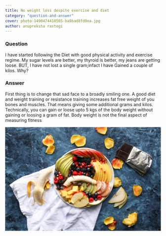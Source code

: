 ```yaml
---
title: No weight loss despite exercise and diet
category: "question-and-answer"
cover: photo-1490474418585-ba9bad8fd0ea.jpg
author: anupreksha rastogi
---
```


### Question

I have started following the Diet with good physical activity and exercise regime. My sugar levels are better, my thyroid is better, my jeans are getting loose. BUT, I have not lost a single gram;infact I have Gained a couple of kilos. Why?

### Answer

First thing is to change that sad face to a broadly smiling one.
A good diet and weight training or resistance training increases fat free weight of you bones and muscles. That means giving some additional grams and kilos.
Technically, you can gain or loose upto 5 kgs of the body weight without gaining or loosing a gram of fat. Body weight is not the final aspect of measuring fitness

![unsplash.com](./photo-1490474418585-ba9bad8fd0ea.jpg)
